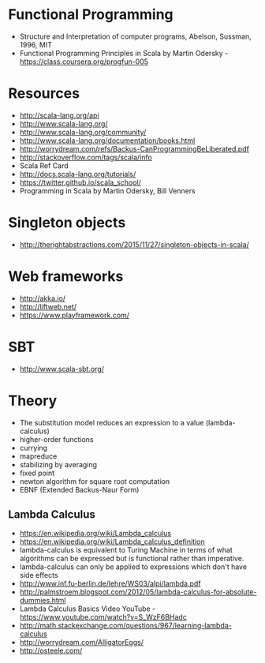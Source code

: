 # Functional Programming
- Structure and Interpretation of computer programs, Abelson, Sussman, 1996, MIT
- Functional Programming Principles in Scala by Martin Odersky - https://class.coursera.org/progfun-005

# Resources
- http://scala-lang.org/api
- http://www.scala-lang.org/
- http://www.scala-lang.org/community/
- http://www.scala-lang.org/documentation/books.html
- http://worrydream.com/refs/Backus-CanProgrammingBeLiberated.pdf
- http://stackoverflow.com/tags/scala/info
- Scala Ref Card
- http://docs.scala-lang.org/tutorials/
- https://twitter.github.io/scala_school/
- Programming in Scala by Martin Odersky, Bill Venners

# Singleton objects
- http://therightabstractions.com/2015/11/27/singleton-objects-in-scala/

# Web frameworks
- http://akka.io/
- http://liftweb.net/
- https://www.playframework.com/

# SBT
- http://www.scala-sbt.org/

# Theory
- The substitution model reduces an expression to a value (lambda-calculus)
- higher-order functions
- currying
- mapreduce
- stabilizing by averaging
- fixed point
- newton algorithm for square root computation
- EBNF (Extended Backus-Naur Form)

## Lambda Calculus
- https://en.wikipedia.org/wiki/Lambda_calculus
- https://en.wikipedia.org/wiki/Lambda_calculus_definition
- lambda-calculus is equivalent to Turing Machine in terms of what algorithms can be expressed but is functional rather than imperative.
- lambda-calculus can only be applied to expressions which don't have side effects
- http://www.inf.fu-berlin.de/lehre/WS03/alpi/lambda.pdf
- http://palmstroem.blogspot.com/2012/05/lambda-calculus-for-absolute-dummies.html
- Lambda Calculus Basics Video YouTube - https://www.youtube.com/watch?v=S_WzF6BHadc
- http://math.stackexchange.com/questions/967/learning-lambda-calculus
- http://worrydream.com/AlligatorEggs/
- http://osteele.com/
